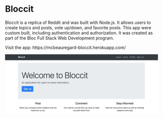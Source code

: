 <h1>Bloccit</h1>
<p>Bloccit is a replica of Reddit and was built with Node.js. It allows users to create topics and posts, vote up/down, and favorite posts. This app were custom built, including authentication and authorization. It was created as part of the Bloc Full Stack Web Development program.</p
<br>
<p>Visit the app: https://mcbeauregard-bloccit.herokuapp.com/</p>

<img src='./src/assets/images/bloccit-homepage.png' alt='online music player'/>
